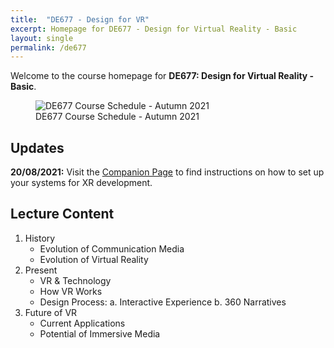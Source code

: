 ```yaml
---
title:  "DE677 - Design for VR"
excerpt: Homepage for DE677 - Design for Virtual Reality - Basic
layout: single
permalink: /de677
---
```


Welcome to the course homepage for **DE677: Design for Virtual Reality - Basic**.

<figure class="align-center" style="width:100%;">
  <img src="{{ site.url }}{{ site.baseurl }}\assets\img\projects\de677-schedule-autumn2021.png" alt="DE677 Course Schedule - Autumn 2021">
  <figcaption>DE677 Course Schedule - Autumn 2021</figcaption>
</figure>

## Updates

**20/08/2021:** Visit the [Companion Page](https://rishivanukuru.notion.site/Intro-to-XR-Dev-3c20ec201dc545a8a4ea1f644f0134db) to find instructions on how to set up your systems for XR development.

## Lecture Content
1.  History
    * Evolution of Communication Media
    * Evolution of Virtual Reality
2.  Present
    * VR & Technology
    * How VR Works
    * Design Process: 
    a. Interactive Experience
    b. 360 Narratives
2.  Future of VR
    * Current Applications
    * Potential of Immersive Media

